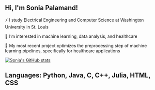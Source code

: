 ## Hi, I'm Sonia Palamand!

⚡ I study Electrical Engineering and Computer Science at Washington University in St. Louis

🔭 I’m interested in machine learning, data analysis, and healthcare

🌱 My most recent project optimizes the preprocessing step of machine learning pipelines, specifically for healthcare applications

[![Sonia's GitHub stats](https://github-readme-stats.vercel.app/api?username=soniapalamand)](https://github.com/anuraghazra/github-readme-stats)

## Languages: Python, Java, C, C++, Julia, HTML, CSS
